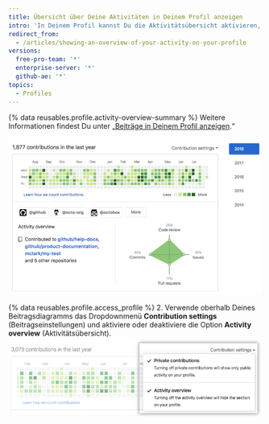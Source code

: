 ```yaml
---
title: Übersicht über Deine Aktivitäten in Deinem Profil anzeigen
intro: 'In Deinem Profil kannst Du die Aktivitätsübersicht aktivieren, in der Betrachter eine Übersicht über die Art Deiner Beiträge erhalten.'
redirect_from:
  - /articles/showing-an-overview-of-your-activity-on-your-profile
versions:
  free-pro-team: '*'
  enterprise-server: '*'
  github-ae: '*'
topics:
  - Profiles
---
```


{% data reusables.profile.activity-overview-summary %} Weitere Informationen findest Du unter „[Beiträge in Deinem Profil anzeigen](/articles/viewing-contributions-on-your-profile).“

![Aktivitätsübersicht im Profil](/assets/images/help/profile/activity-overview-section.png)

{% data reusables.profile.access_profile %}
2. Verwende oberhalb Deines Beitragsdiagramms das Dropdownmenü **Contribution settings** (Beitragseinstellungen) und aktiviere oder deaktiviere die Option **Activity overview** (Aktivitätsübersicht). ![Aktivitätsübersicht im Dropdownmenü „Contribution settings“ (Beitragseinstellungen) aktivieren](/assets/images/help/profile/activity-overview.png)
